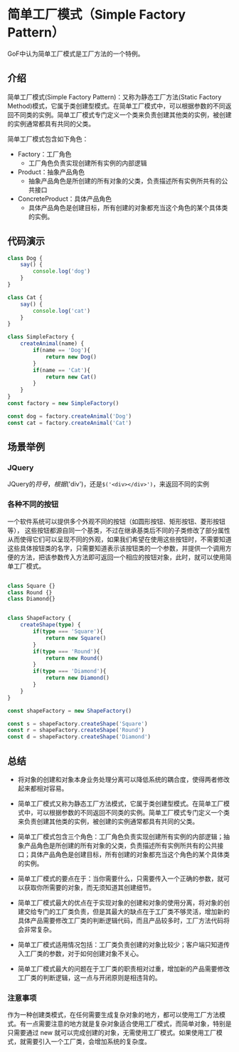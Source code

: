 # 简单工厂模式（Simple Factory Pattern）

GoF中认为简单工厂模式是工厂方法的一个特例。

## 介绍

简单工厂模式(Simple Factory Pattern)：又称为静态工厂方法(Static Factory Method)模式，它属于类创建型模式。在简单工厂模式中，可以根据参数的不同返回不同类的实例。简单工厂模式专门定义一个类来负责创建其他类的实例，被创建的实例通常都具有共同的父类。


简单工厂模式包含如下角色：

- Factory：工厂角色
    - 工厂角色负责实现创建所有实例的内部逻辑
- Product：抽象产品角色
    - 抽象产品角色是所创建的所有对象的父类，负责描述所有实例所共有的公共接口
- ConcreteProduct：具体产品角色
    - 具体产品角色是创建目标，所有创建的对象都充当这个角色的某个具体类的实例。
## 代码演示

```ts
class Dog {
    say() {
        console.log('dog')
    }
}

class Cat {
    say() {
        console.log('cat')
    }
}

class SimpleFactory {
    createAnimal(name) {
        if(name == 'Dog'){
            return new Dog()
        }
        if(name == 'Cat'){
            return new Cat()
        }
    }
}
const factory = new SimpleFactory()

const dog = factory.createAnimal('Dog')
const cat = factory.createAnimal('Cat')

```

## 场景举例

### JQuery
JQuery的$符号，根据$('div')，还是`$('<div></div>')`，来返回不同的实例
### 各种不同的按钮
一个软件系统可以提供多个外观不同的按钮（如圆形按钮、矩形按钮、菱形按钮等）， 这些按钮都源自同一个基类，不过在继承基类后不同的子类修改了部分属性从而使得它们可以呈现不同的外观，如果我们希望在使用这些按钮时，不需要知道这些具体按钮类的名字，只需要知道表示该按钮类的一个参数，并提供一个调用方便的方法，把该参数传入方法即可返回一个相应的按钮对象，此时，就可以使用简单工厂模式。


```ts

class Square {}
class Round {} 
class Diamond{}


class ShapeFactory {
    createShape(type) {
        if(type === 'Square'){
            return new Square()
        }
        if(type === 'Round'){
            return new Round()
        }
        if(type === 'Diamond'){
            return new Diamond()
        }
    }
}

const shapeFactory = new ShapeFactory()

const s = shapeFactory.createShape('Square')
const r = shapeFactory.createShape('Round')
const d = shapeFactory.createShape('Diamond')

```



## 总结

- 将对象的创建和对象本身业务处理分离可以降低系统的耦合度，使得两者修改起来都相对容易。
- 简单工厂模式又称为静态工厂方法模式，它属于类创建型模式。在简单工厂模式中，可以根据参数的不同返回不同类的实例。简单工厂模式专门定义一个类来负责创建其他类的实例，被创建的实例通常都具有共同的父类。
- 简单工厂模式包含三个角色：工厂角色负责实现创建所有实例的内部逻辑；抽象产品角色是所创建的所有对象的父类，负责描述所有实例所共有的公共接口；具体产品角色是创建目标，所有创建的对象都充当这个角色的某个具体类的实例。
- 简单工厂模式的要点在于：当你需要什么，只需要传入一个正确的参数，就可以获取你所需要的对象，而无须知道其创建细节。
- 简单工厂模式最大的优点在于实现对象的创建和对象的使用分离，将对象的创建交给专门的工厂类负责，但是其最大的缺点在于工厂类不够灵活，增加新的具体产品需要修改工厂类的判断逻辑代码，而且产品较多时，工厂方法代码将会非常复杂。
- 简单工厂模式适用情况包括：工厂类负责创建的对象比较少；客户端只知道传入工厂类的参数，对于如何创建对象不关心。

- 简单工厂模式最大的问题在于工厂类的职责相对过重，增加新的产品需要修改工厂类的判断逻辑，这一点与开闭原则是相违背的。
### 注意事项
作为一种创建类模式，在任何需要生成复杂对象的地方，都可以使用工厂方法模式。有一点需要注意的地方就是复杂对象适合使用工厂模式，而简单对象，特别是只需要通过 new 就可以完成创建的对象，无需使用工厂模式。如果使用工厂模式，就需要引入一个工厂类，会增加系统的复杂度。
